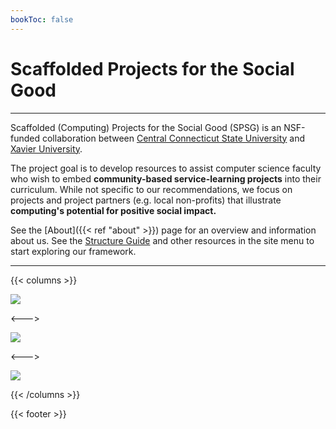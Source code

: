 ```yaml
---
bookToc: false
---
```


# Scaffolded Projects for the Social Good

------------

Scaffolded (Computing) Projects for the Social Good (SPSG) is an NSF-funded collaboration
between [Central Connecticut State University](https://www.ccsu.edu/) and
[Xavier University](https://www.xavier.edu/).

The project goal is to develop resources to assist computer science faculty who
wish to embed **community-based service-learning projects** into their
curriculum. While not specific to our recommendations, we focus on projects and
project partners (e.g. local non-profits) that illustrate **computing's
potential for positive social impact.**

See the [About]({{< ref "about" >}}) page for an overview and information about
us. See the [Structure Guide](structure_guide.md) and other resources in the
site menu to start exploring our framework.

------------

{{< columns >}}

[![](/images/CCSU_Logo_200.png)](https://www.ccsu.edu/)

<--->

[![](/images/Xavier_logo_200.png)](https://www.xavier.edu/)

<--->

[![](/images/NSF_logo_200.png)](https://www.nsf.gov)

{{< /columns >}}

{{< footer >}}
